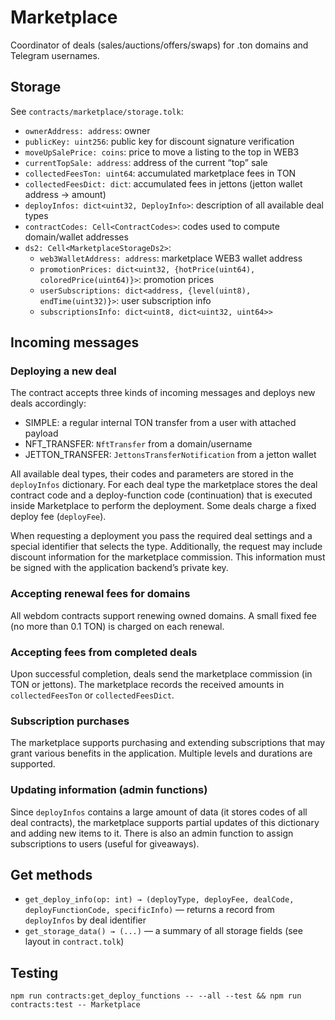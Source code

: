 # Marketplace

Coordinator of deals (sales/auctions/offers/swaps) for .ton domains and Telegram usernames.

## Storage
See `contracts/marketplace/storage.tolk`:
- `ownerAddress: address`: owner
- `publicKey: uint256`: public key for discount signature verification
- `moveUpSalePrice: coins`: price to move a listing to the top in WEB3
- `currentTopSale: address`: address of the current “top” sale
- `collectedFeesTon: uint64`: accumulated marketplace fees in TON
- `collectedFeesDict: dict`: accumulated fees in jettons (jetton wallet address → amount)
- `deployInfos: dict<uint32, DeployInfo>`: description of all available deal types
- `contractCodes: Cell<ContractCodes>`: codes used to compute domain/wallet addresses
- `ds2: Cell<MarketplaceStorageDs2>`:
  - `web3WalletAddress: address`: marketplace WEB3 wallet address
  - `promotionPrices: dict<uint32, {hotPrice(uint64), coloredPrice(uint64)}>`: promotion prices
  - `userSubscriptions: dict<address, {level(uint8), endTime(uint32)}>`: user subscription info
  - `subscriptionsInfo: dict<uint8, dict<uint32, uint64>>`

## Incoming messages

### Deploying a new deal

The contract accepts three kinds of incoming messages and deploys new deals accordingly:
- SIMPLE: a regular internal TON transfer from a user with attached payload
- NFT_TRANSFER: `NftTransfer` from a domain/username
- JETTON_TRANSFER: `JettonsTransferNotification` from a jetton wallet

All available deal types, their codes and parameters are stored in the `deployInfos` dictionary. For each deal type the marketplace stores the deal contract code and a deploy-function code (continuation) that is executed inside Marketplace to perform the deployment. Some deals charge a fixed deploy fee (`deployFee`).

When requesting a deployment you pass the required deal settings and a special identifier that selects the type. Additionally, the request may include discount information for the marketplace commission. This information must be signed with the application backend’s private key.

### Accepting renewal fees for domains

All webdom contracts support renewing owned domains. A small fixed fee (no more than 0.1 TON) is charged on each renewal.

### Accepting fees from completed deals

Upon successful completion, deals send the marketplace commission (in TON or jettons). The marketplace records the received amounts in `collectedFeesTon` or `collectedFeesDict`.

### Subscription purchases

The marketplace supports purchasing and extending subscriptions that may grant various benefits in the application. Multiple levels and durations are supported.

### Updating information (admin functions)

Since `deployInfos` contains a large amount of data (it stores codes of all deal contracts), the marketplace supports partial updates of this dictionary and adding new items to it. There is also an admin function to assign subscriptions to users (useful for giveaways).

## Get methods
- `get_deploy_info(op: int) → (deployType, deployFee, dealCode, deployFunctionCode, specificInfo)` — returns a record from `deployInfos` by deal identifier
- `get_storage_data() → (...)` — a summary of all storage fields (see layout in `contract.tolk`)


## Testing

```shell
npm run contracts:get_deploy_functions -- --all --test && npm run contracts:test -- Marketplace
```
